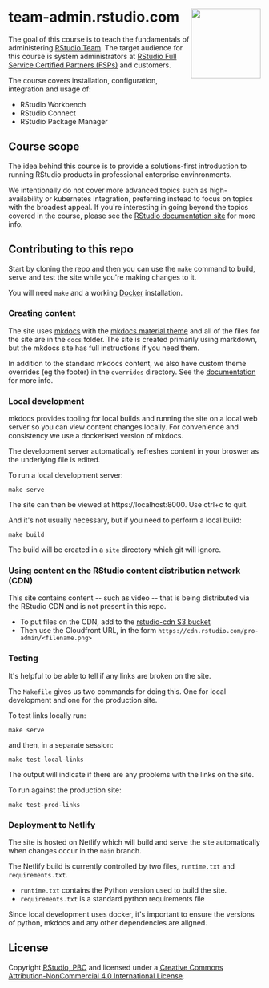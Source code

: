 
# team-admin.rstudio.com <img src='https://cdn.rstudio.com/pro-admin/pres/include/r-admins-button-small.png' align="right" height="139" />

The goal of this course is to teach the fundamentals of administering
[RStudio Team](https://rstudio.com/products/team/). The target audience for 
this course is system administrators at 
[RStudio Full Service Certified Partners (FSPs)](https://rstudio.com/certified-partners/) 
and customers.

The course covers installation, configuration, integration and usage of:

  - RStudio Workbench
  - RStudio Connect
  - RStudio Package Manager

## Course scope

The idea behind this course is to provide a solutions-first introduction to 
running RStudio products in professional enterprise envinronments. 

We intentionally do not cover more advanced topics such as high-availability 
or kubernetes integration, preferring instead to focus on topics with the 
broadest appeal. If you're interesting in going beyond the topics covered in
the course, please see the [RStudio documentation site](https://docs.rstudio.com)
for more info.

## Contributing to this repo

Start by cloning the repo and then you can use the `make` command to build, 
serve and test the site while you're making changes to it.

You will need `make` and a working [Docker](https://www.docker.com) installation.


### Creating content

The site uses [mkdocs](https://www.mkdocs.org) with the 
[mkdocs material theme](https://squidfunk.github.io/mkdocs-material/) and 
all of the files for the site are in the `docs` folder. The site is created 
primarily using markdown, but the mkdocs site has full instructions if you 
need them.

In addition to the standard mkdocs content, we also have custom theme
overrides (eg the footer) in the `overrides` directory. See the 
[documentation](https://www.mkdocs.org/user-guide/styling-your-docs/#using-the-theme-custom_dir)
for more info.


### Local development

mkdocs provides tooling for local builds and running the site on a local
web server so you can view content changes locally. For convenience and 
consistency we use a dockerised version of mkdocs.

The development server automatically refreshes content in your broswer
as the underlying file is edited.

To run a local development server:

```
make serve
```

The site can then be viewed at https://localhost:8000. Use ctrl+c to quit.

And it's not usually necessary, but if you need to perform a local build:

```
make build
```

The build will be created in a `site` directory which git will ignore.


### Using content on the RStudio content distribution network (CDN)

This site contains content -- such as video -- that is being distributed 
via the RStudio CDN and is not present in this repo.

* To put files on the CDN, add to the [rstudio-cdn S3
  bucket](https://s3.console.aws.amazon.com/s3/buckets/rstudio-cdn/?region=us-west-2&tab=overview)
* Then use the Cloudfront URL, in the form
  `https://cdn.rstudio.com/pro-admin/<filename.png>`


### Testing

It's helpful to be able to tell if any links are broken on the site.

The `Makefile` gives us two commands for doing this. One for local
development and one for the production site.

To test links locally run:

```
make serve
```

and then, in a separate session:

```
make test-local-links
```

The output will indicate if there are any problems with the links on the site.

To run against the production site:

```
make test-prod-links
```


### Deployment to Netlify

The site is hosted on Netlify which will build and serve the site 
automatically when changes occur in the `main` branch.

The Netlify build is currently controlled by two files, `runtime.txt`
and `requirements.txt`.

* `runtime.txt` contains the Python version used to build the site.
* `requirements.txt` is a standard python requirements file

Since local development uses docker, it's important to ensure the versions
of python, mkdocs and any other dependencies are aligned.

## License

Copyright [RStudio, PBC](https://rstudio.com) and licensed under a 
[Creative Commons Attribution-NonCommercial 4.0 International License](license.md).
